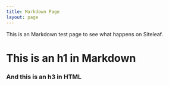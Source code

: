 ```yaml
---
title: Markdown Page
layout: page
---
```


This is an Markdown test page to see what happens on Siteleaf.

# This is an h1 in Markdown

<h3>And this is an h3 in HTML</h3>
